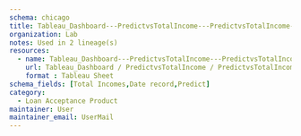 ```yaml
---
schema: chicago
title: Tableau_Dashboard---PredictvsTotalIncome---PredictvsTotalIncome----Tableau-Sheet----kensuintegration-site----Loan-Acceptance-Product
organization: Lab
notes: Used in 2 lineage(s)
resources:
  - name: Tableau_Dashboard---PredictvsTotalIncome---PredictvsTotalIncome----Tableau-Sheet----kensuintegration-site----Loan-Acceptance-Product 
    url: Tableau_Dashboard / PredictvsTotalIncome / PredictvsTotalIncome :: Tableau Sheet :: kensuintegration site :: Loan Acceptance Product 
    format : Tableau Sheet
schema_fields: [Total Incomes,Date record,Predict]
category:
  - Loan Acceptance Product
maintainer: User
maintainer_email: UserMail
---
```

